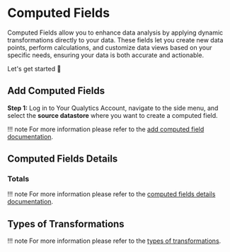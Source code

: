 # Computed Fields

Computed Fields allow you to enhance data analysis by applying dynamic transformations directly to your data. These fields let you create new data points, perform calculations, and customize data views based on your specific needs, ensuring your data is both accurate and actionable.

Let's get started 🚀

## Add Computed Fields

**Step 1:** Log in to Your Qualytics Account, navigate to the side menu, and select the **source datastore** where you want to create a computed field.

!!! note
    For more information please refer to the [add computed field documentation](../container/add-computed-field.md).

## Computed Fields Details

### Totals

!!! note
    For more information please refer to the [computed fields details documentation](../container/computed-fields-details.md).

## Types of Transformations

!!! note
    For more information please refer to the [types of transformations](../container/transformation-types.md). 
